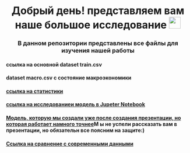 <h1 align="center">Добрый день! представляем вам наше большое исследование 
<img src="https://github.com/blackcater/blackcater/raw/main/images/Hi.gif" height="32"/></h1>
<h3 align="center">В данном репозитории представлены все файлы для изучения нашей работы</h3>
<h4 >ссылка на основной dataset train.csv</h4>
<h4> dataset macro.csv с состояние макроэкономики</h4>
<h4><a href= "https://colab.research.google.com/drive/1fGtkk39mTrHhv4LBt4utIyRrTACSVBCw"> ссылка на статистики </a></h4>
<h4><a href= "https://colab.research.google.com/drive/157yNagG63izdKUD1kUwbjdo1MG1D7UFH?usp=sharing#scrollTo=vNYIUR5aJUOK">ссылка на исследованиеи модель в Jupeter Notebook</a></h4>
<h4><a href= "https://colab.research.google.com/drive/1PId092MOfTF3cJizQOcgH9G39PNlJjuk?usp=sharing">Модель, которую мы создали уже после создания презентации, но которая работает намного точнее</a>М ы не успели рассказать вам в презентации, но обязательн все поясним на защите:)</h4>
<h4><a href= https://colab.research.google.com/drive/1Vrpk3xRSWhVQ77Y7NPyo5-z4h_qW9MpT?usp=sharing> Ссылка на сравнение с современными данными</a></h4>
